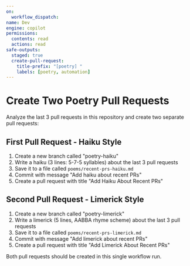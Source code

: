 ```yaml
---
on: 
  workflow_dispatch:
name: Dev
engine: copilot
permissions:
  contents: read
  actions: read
safe-outputs:
  staged: true
  create-pull-request:
    title-prefix: "[poetry] "
    labels: [poetry, automation]
---
```


# Create Two Poetry Pull Requests

Analyze the last 3 pull requests in this repository and create two separate pull requests:

## First Pull Request - Haiku Style
1. Create a new branch called "poetry-haiku"
2. Write a haiku (3 lines: 5-7-5 syllables) about the last 3 pull requests
3. Save it to a file called `poems/recent-prs-haiku.md`
4. Commit with message "Add haiku about recent PRs"
5. Create a pull request with title "Add Haiku About Recent PRs"

## Second Pull Request - Limerick Style
1. Create a new branch called "poetry-limerick"
2. Write a limerick (5 lines, AABBA rhyme scheme) about the last 3 pull requests
3. Save it to a file called `poems/recent-prs-limerick.md`
4. Commit with message "Add limerick about recent PRs"
5. Create a pull request with title "Add Limerick About Recent PRs"

Both pull requests should be created in this single workflow run.
